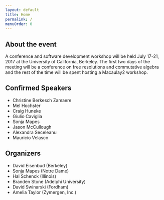 ```yaml
---
layout: default
title: Home
permalink: /
menuOrder: 0
---
```


## About the event

A conference and software development workshop will be held July 17-21, 2017 at the University of California, Berkeley. The first two days of the meeting will be a conference on free resolutions and commutative algebra and the rest of the time will be spent hosting a Macaulay2 workshop.

## Confirmed Speakers

* Christine Berkesch Zamaere
* Mel Hochster
* Craig Huneke
* Giulio Caviglia
* Sonja Mapes
* Jason McCullough
* Alexandra Seceleanu
* Mauricio Velasco

## Organizers

* David Eisenbud (Berkeley)
* Sonja Mapes (Notre Dame)
* Hal Schenck (Illinois)
* Branden Stone (Adelphi University)
* David Swinarski (Fordham)
* Amelia Taylor (Zymergen, Inc.)




